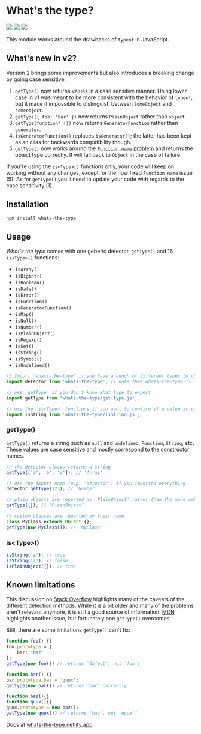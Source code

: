 # What's the type?

![](https://img.shields.io/github/license/draber/whats-the-type.svg)
![](https://img.shields.io/github/package-json/v/draber/whats-the-type.svg?)
![](https://img.shields.io/bundlephobia/min/whats-the-type.svg)

This module works around the drawbacks of `typeof` in JavaScript.

## What's new in v2?
Version 2 brings some improvements but also introduces a breaking change by going case sensitive. 

1. `getType()` now returns values in a case sensitive manner. Using lower case in v1 was meant to be more consistent with the behavior of `typeof`, but it made it impossible to distinguish between `SomeObject` and `someobject`. 
2. `getType({ foo: 'bar' })` now returns `PlainObject` rather than `object`. 
3. `getType(function* ())` now returns `GeneratorFunction` rather than `generator`. 
4. `isGeneratorFunction()` replaces `isGenerator()`; the latter has been kept as an alias for backwards compatibility though.
5. `getType()` now works around the [`Function.name` problem](https://developer.mozilla.org/en-US/docs/Web/JavaScript/Reference/Global_Objects/Function/name#sect3) and returns the object type correctly. It will fall back to `Object` in the case of failure.

If you're using  the `is<Type>()` functions only, your code will keep on working without any changes, except for the now fixed `Function.name` issue (5). As for `getType()` you'll need to update your code with regards to the case sensitivity (1).

## Installation

```bash
npm install whats-the-type
```

## Usage
_What's the type_ comes with one geberic detector, `getType()` and 16 `is<Type>()` functions:
- `isArray()`
- `isBigint()`
- `isBoolean()`
- `isDate()`
- `isError()`
- `isFunction()`
- `isGeneratorFunction()`
- `isMap()`
- `isNull()`
- `isNumber()`
- `isPlainObject()`
- `isRegexp()`
- `isSet()`
- `isString()`
- `isSymbol()`
- `isUndefined()`
    
```javascript
// Import 'whats-the-type' if you have a bunch of different types to check. This imports all functions at once.
import detector from 'whats-the-type'; // note that whats-the-type is implemented as ESM and not in CJS

// use `getType` if you don't know what type to expect
import getType from 'whats-the-type/get-type.js';

// use the `is<Type>` functions if you want to confirm if a value is of a specific type
import isString from 'whats-the-type/isString.js';
```

### getType()
`getType()` returns a string such as `null` and `undefined`, `Function`, `String`, etc. These values are case sensitive and mostly correspond to the constructor names.

```javascript
// the detector always returns a string
getType(['a', 'b', 'c']); // 'Array'

// use the import name (e.g. 'detector') if you imported everything
detector.getType(123); // 'Number'

// plain objects are reported as 'PlainObject' rather than the more ambiguous 'Object'
getType({}); // 'PlainObject'

// custom classes are reported by their name
class MyClass extends Object {};
getType(new MyClass()); // 'MyClass'
```

### is&lt;Type&gt;()
```javascript
isString('a'); // true
isString(123); // false
isPlainObject({}); // true
```


## Known limitations
This discussion on [Stack Overflow](https://stackoverflow.com/questions/332422/get-the-name-of-an-objects-type) highlights many of the caveats of the different detection methods. While it is a bit older and many of the problems aren't relevant anymore, it is still a good source of information. [MDN](https://developer.mozilla.org/en-US/docs/Web/JavaScript/Reference/Global_Objects/Function/name#sect3) highlights another issue, but fortunately one `getType()` overcomes.

Still, there are some limitations `getType()` can't fix:
```javascript
function foo() {}
foo.prototype = {
    bar: 'baz'
};
getType(new foo()) // returns 'Object', not `foo`!

function bar() {}
bar.prototype.baz = 'quux';
getType(new bar()) // returns 'bar' correctly

function baz(){}
function quux(){}
quux.prototype = new baz();
getType(new quux()) // returns 'baz', not 'quux'!
```

Docs at [whats-the-type.netlify.app](https://whats-the-type.netlify.app/)